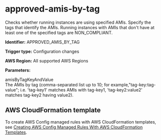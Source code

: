 # approved\-amis\-by\-tag<a name="approved-amis-by-tag"></a>

Checks whether running instances are using specified AMIs\. Specify the tags that identify the AMIs\. Running instances with AMIs that don't have at least one of the specified tags are NON\_COMPLIANT\.

**Identifier:** APPROVED\_AMIS\_BY\_TAG

**Trigger type:** Configuration changes

**AWS Region:** All supported AWS Regions

**Parameters:**

 amisByTagKeyAndValue   
 The AMIs by tag \(comma\-separated list up to 10; for example,"tag\-key:tag\-value"; i\.e\. 'tag\-key1' matches AMIs with tag\-key1, 'tag\-key2:value2' matches tag\-key2 having value2\)\.

## AWS CloudFormation template<a name="w24aac11c29c17c33c15"></a>

To create AWS Config managed rules with AWS CloudFormation templates, see [Creating AWS Config Managed Rules With AWS CloudFormation Templates](aws-config-managed-rules-cloudformation-templates.md)\.